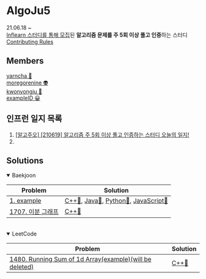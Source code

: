 
**AlgoJu5**
===========

21.06.18 ~    
[Inflearn 스터디를 통해 모집](https://www.inflearn.com/studies/233493)된 **알고리즘 문제를 주 5회 이상 풀고 인증**하는 스터디   
[Contributing Rules]([CONTRIBUTING.md](https://github.com/AlgoJu5/inflearn-daily-algorithm-study/blob/main/CONTRIBUTING.md))

## Members

[yarncha 🐽](https://github.com/yarncha)<br/>
[moregorenine 👽](https://github.com/moregorenine)<br/>
[kwonyongju 🐧](https://github.com/kwonyongju)<br/>
[exampleID 😀](https://github.com/yarncha)<br/>


## 인프런 일지 목록

1. [[알고주오] [210619] 알고리즘 주 5회 이상 풀고 인증하는 스터디 오늘의 일지!](https://www.inflearn.com/blogs/576)
2. []()

## Solutions

<details open>
<summary>Baekjoon</summary>
<div markdown="1">

|Problem|Solution|
|------|---|
|[1. example](https://www.acmicpc.net/problem/1707)|[C++🐽](https://github.com/AlgoJu5/inflearn-daily-algorithm-study/blob/main/week01-210619-210625/yarncha/1707.cpp), [Java🐽](https://github.com/yarncha/baekjoon/blob/master/11727.cpp), [Python🐽](https://github.com/yarncha/baekjoon/blob/master/11727.cpp), [JavaScript🐽](https://github.com/yarncha/baekjoon/blob/master/11727.cpp)|
|[1707. 이분 그래프](https://www.acmicpc.net/problem/1707)|[C++🐽](https://github.com/AlgoJu5/inflearn-daily-algorithm-study/blob/main/week01-210619-210625/yarncha/1707.cpp)|

</div>
</details>

<br/>

<details open>
<summary>LeetCode</summary>
<div markdown="1">

|Problem|Solution|
|------|---|
|[1480. Running Sum of 1d Array(example)(will be deleted)](https://leetcode.com/problems/running-sum-of-1d-array/)|[C++🐽](https://github.com/yarncha/baekjoon/blob/master/11727.cpp)|

</div>
</details>